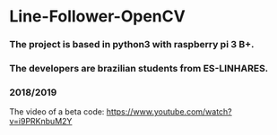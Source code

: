 # Line-Follower-OpenCV

### The project is based in python3 with raspberry pi 3 B+. <br />
### The developers are brazilian students from ES-LINHARES. <br />
### 2018/2019 <br />

The video of a beta code:
https://www.youtube.com/watch?v=i9PRKnbuM2Y

